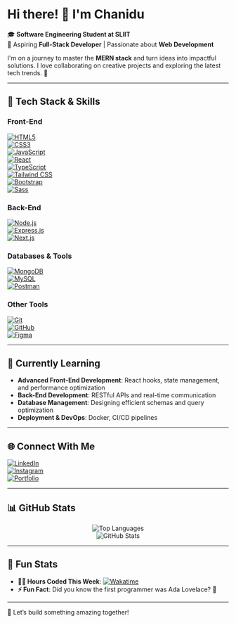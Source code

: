 <!-- GitHub Profile README -->

# Hi there! 👋 I'm Chanidu

🎓 **Software Engineering Student at SLIIT**  
🌟 Aspiring **Full-Stack Developer** | Passionate about **Web Development**

I'm on a journey to master the **MERN stack** and turn ideas into impactful solutions. I love collaborating on creative projects and exploring the latest tech trends. 🚀

---

## 🔧 Tech Stack & Skills

### Front-End
[![HTML5](https://skillicons.dev/icons?i=html)](https://developer.mozilla.org/en-US/docs/Web/HTML)  
[![CSS3](https://skillicons.dev/icons?i=css)](https://developer.mozilla.org/en-US/docs/Web/CSS)  
[![JavaScript](https://skillicons.dev/icons?i=javascript)](https://developer.mozilla.org/en-US/docs/Web/JavaScript)  
[![React](https://skillicons.dev/icons?i=react)](https://reactjs.org/)  
[![TypeScript](https://skillicons.dev/icons?i=typescript)](https://www.typescriptlang.org/)  
[![Tailwind CSS](https://skillicons.dev/icons?i=tailwind)](https://tailwindcss.com/)  
[![Bootstrap](https://skillicons.dev/icons?i=bootstrap)](https://getbootstrap.com/)  
[![Sass](https://skillicons.dev/icons?i=sass)](https://sass-lang.com/)

### Back-End
[![Node.js](https://skillicons.dev/icons?i=nodejs)](https://nodejs.org/)  
[![Express.js](https://skillicons.dev/icons?i=express)](https://expressjs.com/)  
[![Next.js](https://skillicons.dev/icons?i=nextjs)](https://nextjs.org/)

### Databases & Tools
[![MongoDB](https://skillicons.dev/icons?i=mongodb)](https://www.mongodb.com/)  
[![MySQL](https://skillicons.dev/icons?i=mysql)](https://www.mysql.com/)  
[![Postman](https://skillicons.dev/icons?i=postman)](https://www.postman.com/)

### Other Tools
[![Git](https://skillicons.dev/icons?i=git)](https://git-scm.com/)  
[![GitHub](https://skillicons.dev/icons?i=github)](https://github.com/)  
[![Figma](https://skillicons.dev/icons?i=figma)](https://www.figma.com/)

---

## 🌱 Currently Learning

- **Advanced Front-End Development**: React hooks, state management, and performance optimization
- **Back-End Development**: RESTful APIs and real-time communication
- **Database Management**: Designing efficient schemas and query optimization
- **Deployment & DevOps**: Docker, CI/CD pipelines

---

## 🌐 Connect With Me

[![LinkedIn](https://img.shields.io/badge/LinkedIn-0077B5?style=for-the-badge&logo=linkedin&logoColor=white)](https://www.linkedin.com/in/chanidu-senevirathne)  
[![Instagram](https://img.shields.io/badge/Instagram-E4405F?style=for-the-badge&logo=instagram&logoColor=white)](https://www.instagram.com/chanidu.11/)  
[![Portfolio](https://img.shields.io/badge/Portfolio-000000?style=for-the-badge&logo=google-chrome&logoColor=white)](https://your-portfolio-link.com)

---

## 📊 GitHub Stats

<div align="center">
  <img src="https://github-readme-stats.vercel.app/api/top-langs?username=chaan-slipz&show_icons=true&locale=en&layout=compact" alt="Top Languages" />
</div>  

<div align="center">
  <img src="https://github-readme-stats.vercel.app/api?username=chaan-slipz&show_icons=true&locale=en" alt="GitHub Stats" />
</div>  

---

## 🎨 Fun Stats

- **👨‍💻 Hours Coded This Week**: [![Wakatime](https://wakatime.com/badge/user/your-wakatime-user-id.svg)](https://wakatime.com/)
- **⚡ Fun Fact**: Did you know the first programmer was Ada Lovelace? 🧡

---

🚀 Let’s build something amazing together!  
